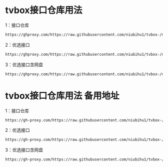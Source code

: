 # tvbox接口仓库用法

1：接口仓库
````bash
https://ghproxy.com/https://raw.githubusercontent.com/niubihu1/tvbox-/main/tv8.json
````

2：优选接口
````bash
https://ghproxy.com/https://raw.githubusercontent.com/niubihu1/tvbox-/main/%E7%BA%BF%E8%B7%AF%E4%BC%98%E9%80%89.json
````

3：优选接口含网盘
````bash
https://ghproxy.com/https://raw.githubusercontent.com/niubihu1/tvbox-/main/%E7%BA%BF%E8%B7%AF%E4%BC%98%E9%80%89%E5%B8%A6%E7%BD%91%E7%9B%98%E8%B5%84%E6%BA%90.json
````

# tvbox接口仓库用法 备用地址


1：接口仓库
````bash
https://gh-proxy.com/https://raw.githubusercontent.com/niubihu1/tvbox-/main/tv8.json
````

2：优选接口
````bash
https://gh-proxy.com/https://raw.githubusercontent.com/niubihu1/tvbox-/main/%E7%BA%BF%E8%B7%AF%E4%BC%98%E9%80%89.json
````

3：优选接口含网盘
````bash
https://gh-proxy.com/https://raw.githubusercontent.com/niubihu1/tvbox-/main/%E7%BA%BF%E8%B7%AF%E4%BC%98%E9%80%89%E5%B8%A6%E7%BD%91%E7%9B%98%E8%B5%84%E6%BA%90.json
````

